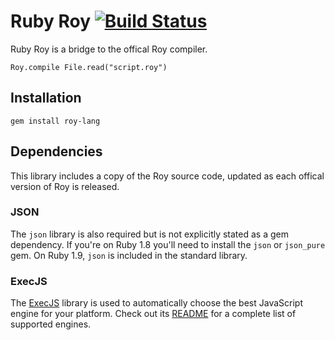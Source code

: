 Ruby Roy [![Build Status](https://secure.travis-ci.org/tmcgilchrist/ruby-roy.png)](http://travis-ci.org/tmcgilchrist/ruby-roy)
==================

Ruby Roy is a bridge to the offical Roy compiler.

    Roy.compile File.read("script.roy")

Installation
------------------

    gem install roy-lang

Dependencies
------------------

This library includes a copy of the Roy source code, updated as each offical
version of Roy is released.


### JSON

The `json` library is also required but is not explicitly stated as a
gem dependency. If you're on Ruby 1.8 you'll need to install the
`json` or `json_pure` gem. On Ruby 1.9, `json` is included in the
standard library.

### ExecJS

The [ExecJS](https://github.com/sstephenson/execjs) library is used to automatically choose the best JavaScript engine for your platform. Check out its [README](https://github.com/sstephenson/execjs/blob/master/README.md) for a complete list of supported engines.
